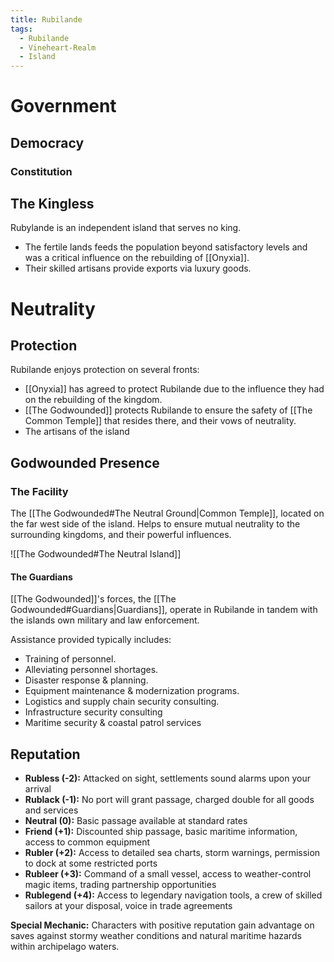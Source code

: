 ```yaml
---
title: Rubilande
tags:
  - Rubilande
  - Vineheart-Realm
  - Island
---
```

# Government

## Democracy
### Constitution

## The Kingless
Rubylande is an independent island that serves no king.
- The fertile lands feeds the population beyond satisfactory levels and was a critical influence on the rebuilding of [[Onyxia]].
- Their skilled artisans provide exports via luxury goods.

# Neutrality

## Protection
Rubilande enjoys protection on several fronts:
- [[Onyxia]] has agreed to protect Rubilande due to the influence they had on the rebuilding of the kingdom.
- [[The Godwounded]] protects Rubilande to ensure the safety of [[The Common Temple]] that resides there, and their vows of neutrality.
- The artisans of the island

## Godwounded Presence

### The Facility
The [[The Godwounded#The Neutral Ground|Common Temple]], located on the far west side of the island.
Helps to ensure mutual neutrality to the surrounding kingdoms, and their powerful influences.

![[The Godwounded#The Neutral Island]]

#### The Guardians
[[The Godwounded]]'s forces, the [[The Godwounded#Guardians|Guardians]], operate in Rubilande in tandem with the islands own military and law enforcement.

Assistance provided typically includes:
- Training of personnel.
- Alleviating personnel shortages.
- Disaster response & planning.
- Equipment maintenance & modernization programs.
- Logistics and supply chain security consulting.
- Infrastructure security consulting
- Maritime security & coastal patrol services

## Reputation

- **Rubless (-2):** Attacked on sight, settlements sound alarms upon your arrival
- **Rublack (-1):** No port will grant passage, charged double for all goods and services
- **Neutral (0):** Basic passage available at standard rates
- **Friend (+1):** Discounted ship passage, basic maritime information, access to common equipment
- **Rubler (+2):** Access to detailed sea charts, storm warnings, permission to dock at some restricted ports
- **Rubleer (+3):** Command of a small vessel, access to weather-control magic items, trading partnership opportunities
- **Rublegend (+4):** Access to legendary navigation tools, a crew of skilled sailors at your disposal, voice in trade agreements

**Special Mechanic:** Characters with positive reputation gain advantage on saves against stormy weather conditions and natural maritime hazards within archipelago waters.